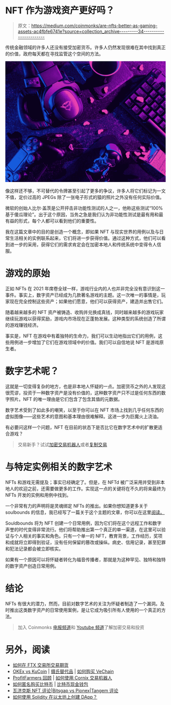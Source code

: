 # NFT 作为游戏资产更好吗？

> 原文：<https://medium.com/coinmonks/are-nfts-better-as-gaming-assets-ac4fbfe6741e?source=collection_archive---------34----------------------->

传统金融领域的许多人还没有接受加密货币。许多人仍然发现很难在其中找到真正的价值，政府每天都在寻找监管这个空间的方法。

![](img/ef280d375dc9b2f1e7765e62f0e2f6c1.png)

像这样还不够，不可替代的令牌甚至引起了更多的争议，许多人将它们标记为一文不值，定价过高的 JPEGs 除了一张电子形式的猿的照片之外没有任何实际价值。

微软的创始人比尔·盖茨是公开抨击非功能性测试的人之一，他称这些测试“100%基于傻瓜理论”。出于这个原因，当务之急是我们认为非功能性测试是最有用和最有益的形式，每个人都可以看到他们的重要性。

我在这篇文章中的目的是创造一个概念，即如果 NFT 与现实世界的用例以及与日常生活相关的实例联系起来，它们将进一步获得价值。通过这种方式，他们可以看到进一步的采用，获得它们的需求肯定会在加密本地人和传统系统中变得令人信服。

# 游戏的原始

正如 NFTs 在 2021 年席卷全球一样，游戏行业内的人也并非完全没有意识到这一事件。事实上，数字资产已经成为几款著名游戏的主题。这一次唯一的事情是，玩家现在完全控制这些资产；如果他们愿意，他们可以获得资产，建造并出售它们。

随着越来越多的 NFT 资产被铸造、收购并兑换成真钱，同时越来越多的游戏玩家继续玩游戏以获得奖励，游戏内市场现在正蓬勃发展。这种类型的系统创造了所谓的游戏赚钱经济。

事实是，NFT 在游戏中有着独特的生命力，我们可以生动地指出它们的用例，这些用例进一步增加了它们在游戏领域中的价值。我们可以自信地说 NFT 是游戏原生者。

# 数字艺术呢？

这就是一切变得复杂的地方，也是非本地人怀疑的一点。加密货币之外的人发现这很荒谬，投资于一种数字资产是没有价值的，这种数字资产只不过是任何东西的数字照片。NFT 的唯一理由是它们包含了包含其值的元数据。

数字艺术受到了如此多的嘲笑，以至于你可以在 NFT 市场上找到几乎任何东西的虚拟图像——这些艺术的意图和基本理由很难解释。这进一步为巨魔火上浇油。

有必要问这样一个问题，NFT 在目前的状态下是否比它在数字艺术中的扩散更适合游戏？

> 交易新手？试试[加密交易机器人](/coinmonks/crypto-trading-bot-c2ffce8acb2a)或者[复制交易](/coinmonks/top-10-crypto-copy-trading-platforms-for-beginners-d0c37c7d698c)

# 与特定实例相关的数字艺术

NFTs 和游戏无需提及；事实已经确定了。但是，在 NFTd 被广泛采用并受到非本地人的欢迎之前，还需要做更多的工作。实现这一点的关键将在不久的将来最终为 NFTs 开发的实例和用例中找到。

一个非常有力的声明将是灵魂绑定 NFTs 的推出。如果你想知道更多关于 soulbounds 的信息，我已经写了一篇关于这个主题的文章，你可以在这里[阅读。](/coinmonks/top-5-advantages-of-soulbound-tokens-soulbound-nfts-8b40eaed0e14)

Souldbounds 将为 NFT 创建一个日常用例，因为它们将在这个远程工作和数字声誉的时代变得非常流行。他们将帮助推出第一个真正的单一渠道，在这里可以验证与个人相关的事实和角色。只有一个单一的 NFT，教育背景，工作经历，奖项和成就将立即得到验证，没有任何保留的篡改或操纵。病史、信用记录，甚至犯罪和犯法记录都会被立即核实。

如果有一个原因可以将怀疑者转化为福音传播者，那就是为这种罕见、独特和独特的数字资产创造日常用例。

# 结论

NFTs 有很大的潜力，然而，目前对数字艺术的关注为怀疑者制造了一个漏洞。及时推出这类数字资产的日常使用案例，是让它成为吸引所有人使用的一个真正的方法。

> 加入 Coinmonks [电报频道](https://t.me/coincodecap)和 [Youtube 频道](https://www.youtube.com/c/coinmonks/videos)了解加密交易和投资

# 另外，阅读

*   [如何在 FTX 交易所交易期货](https://coincodecap.com/ftx-futures-trading)
*   [OKEx vs KuCoin](https://coincodecap.com/okex-kucoin) | [摄氏替代品](https://coincodecap.com/celsius-alternatives) | [如何购买 VeChain](https://coincodecap.com/buy-vechain)
*   [ProfitFarmers 回顾](https://coincodecap.com/profitfarmers-review) | [如何使用 Cornix 交易机器人](https://coincodecap.com/cornix-trading-bot)
*   [如何匿名购买比特币](https://coincodecap.com/buy-bitcoin-anonymously) | [比特币现金钱包](https://coincodecap.com/bitcoin-cash-wallets)
*   [瓦济克斯 NFT 评论](https://coincodecap.com/wazirx-nft-review)|[Bitsgap vs Pionex](https://coincodecap.com/bitsgap-vs-pionex)|[Tangem 评论](https://coincodecap.com/tangem-wallet-review)
*   [如何使用 Solidity 在以太坊上创建 DApp？](https://coincodecap.com/create-a-dapp-on-ethereum-using-solidity)